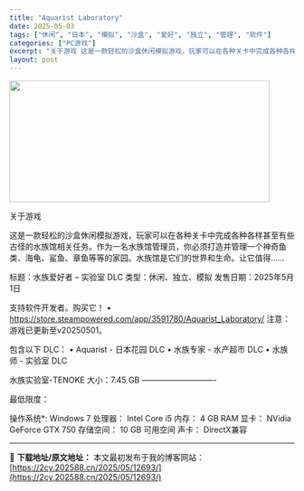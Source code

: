 ```yaml
---
title: "Aquarist Laboratory"
date: 2025-05-03
tags: ["休闲", "日本", "模拟", "沙盒", "爱好", "独立", "管理", "软件"]
categories: ["PC游戏"]
excerpt: "关于游戏 这是一款轻松的沙盒休闲模拟游戏，玩家可以在各种关卡中完成各种各样甚至有些古怪的水族馆相关任务。作为一名水族馆管理员，你必须打造并管理一个神奇鱼类、海龟、鲨鱼、章鱼等等的家园。水族馆是它们的世界和生命。让它值得…… 标题：水族爱好者 – 实验室 DLC 类型：休闲、独立、模拟 发售日期：20&hellip;"
layout: post
---
```


<img class="aligncenter size-full wp-image-12678" src="https://2cy.202588.cn/wp-content/uploads/2025/05/2025050303264680.webp" alt="" width="460" height="215" />

关于游戏

这是一款轻松的沙盒休闲模拟游戏，玩家可以在各种关卡中完成各种各样甚至有些古怪的水族馆相关任务。作为一名水族馆管理员，你必须打造并管理一个神奇鱼类、海龟、鲨鱼、章鱼等等的家园。水族馆是它们的世界和生命。让它值得……

标题：水族爱好者 – 实验室 DLC
类型：休闲、独立、模拟
发售日期：2025年5月1日

支持软件开发者。购买它！
• https://store.steampowered.com/app/3591780/Aquarist_Laboratory/
注意：游戏已更新至v20250501。

包含以下 DLC：
• Aquarist - 日本花园 DLC
• 水族专家 - 水产超市 DLC
• 水族师 - 实验室 DLC

水族实验室-TENOKE
大小：7.45 GB
—————————-

最低限度：

操作系统*: Windows 7
处理器： Intel Core i5
内存： 4 GB RAM
显卡： NVidia GeForce GTX 750
存储空间： 10 GB 可用空间
声卡： DirectX兼容

---
📖 **下载地址/原文地址：** 本文最初发布于我的博客网站：[https://2cy.202588.cn/2025/05/12693/](https://2cy.202588.cn/2025/05/12693/)
